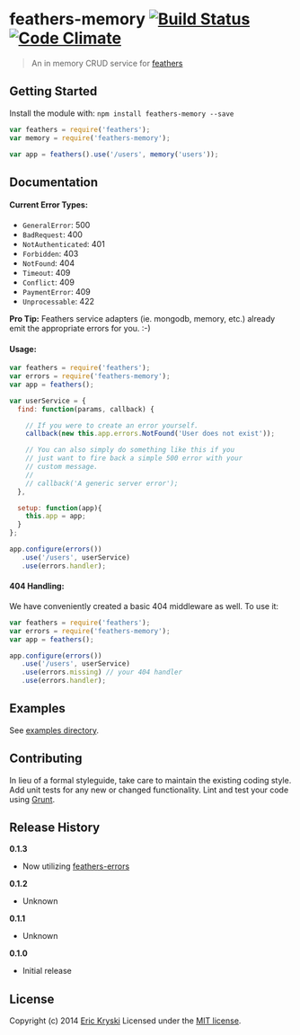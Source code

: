 # feathers-memory [![Build Status](https://travis-ci.org/feathersjs/feathers-memory.svg?branch=master)](https://travis-ci.org/feathersjs/feathers-memory)[![Code Climate](https://codeclimate.com/github/feathersjs/feathers-memory.png)](https://codeclimate.com/github/feathersjs/feathers-memory)

> An in memory CRUD service for [feathers](http://feathersjs.com)

## Getting Started

Install the module with: `npm install feathers-memory --save`

```js
var feathers = require('feathers');
var memory = require('feathers-memory');

var app = feathers().use('/users', memory('users'));
```

## Documentation

#### Current Error Types:

* `GeneralError`: 500
* `BadRequest`: 400
* `NotAuthenticated`: 401
* `Forbidden`: 403
* `NotFound`: 404
* `Timeout`: 409
* `Conflict`: 409
* `PaymentError`: 409
* `Unprocessable`: 422

**Pro Tip:** Feathers service adapters (ie. mongodb, memory, etc.) already emit the appropriate errors for you. :-)

#### Usage:

```js
var feathers = require('feathers');
var errors = require('feathers-memory');
var app = feathers();

var userService = {
  find: function(params, callback) {

    // If you were to create an error yourself.
    callback(new this.app.errors.NotFound('User does not exist'));

    // You can also simply do something like this if you
    // just want to fire back a simple 500 error with your
    // custom message.
    // 
    // callback('A generic server error');
  },

  setup: function(app){
    this.app = app;
  }
};

app.configure(errors())
   .use('/users', userService)
   .use(errors.handler);
```

#### 404 Handling:

We have conveniently created a basic 404 middleware as well. To use it:

```js
var feathers = require('feathers');
var errors = require('feathers-memory');
var app = feathers();

app.configure(errors())
   .use('/users', userService)
   .use(errors.missing) // your 404 handler
   .use(errors.handler);
```

## Examples
See [examples directory](https://github.com/feathersjs/feathers-memory/tree/master/examples).

## Contributing
In lieu of a formal styleguide, take care to maintain the existing coding style. Add unit tests for any new or changed functionality. Lint and test your code using [Grunt](http://gruntjs.com/).

## Release History
__0.1.3__

- Now utilizing [feathers-errors](https://github.com/feathersjs/feathers-errors)

__0.1.2__

- Unknown

__0.1.1__

- Unknown

__0.1.0__

- Initial release

## License
Copyright (c) 2014 [Eric Kryski](https://github.com/ekryski)
Licensed under the [MIT license](https://github.com/feathersjs/feathers-memory/blob/master/LICENSE-MIT).
